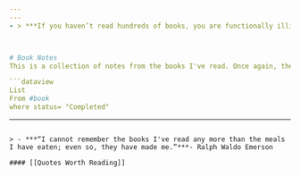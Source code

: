 ```yaml
---
---
- > ***If you haven’t read hundreds of books, you are functionally illiterate, and you will be incompetent, because your personal experiences alone aren’t broad enough to sustain you.*** - Jim Mattis



# Book Notes
This is a collection of notes from the books I've read. Once again, these are not perfect. They are not created for you. They are created for aiding my thinking and improving my own understanding. There might be spelling mistakes, lack of links between different ideas. If you want to read properly formatted Book Summaries, you can [click here](https://prakashjoshipax.com/category/book-summaries/).

```dataview
List
From #book 
where status= "Completed"

```


---
```

> - ***“I cannot remember the books I've read any more than the meals I have eaten; even so, they have made me.”***- Ralph Waldo Emerson

#### [[Quotes Worth Reading]]